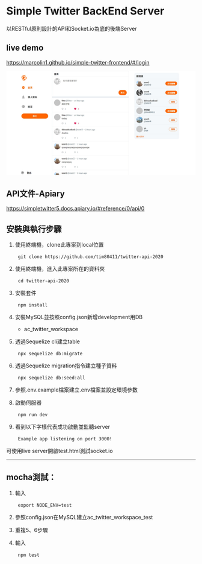 # Simple Twitter BackEnd Server
以RESTful原則設計的API和Socket.io為底的後端Server


## live demo
https://marcolin1.github.io/simple-twitter-frontend/#/login

![Webpicture](/public/home.jpg)


## API文件-Apiary
https://simpletwitter5.docs.apiary.io/#reference/0/api/0


## 安裝與執行步驟
1. 使用終端機，clone此專案到local位置


        git clone https://github.com/tim80411/twitter-api-2020
2. 使用終端機，進入此專案所在的資料夾


        cd twitter-api-2020

3. 安裝套件


        npm install
4. 安裝MySQL並按照config.json新增development用DB
   - ac_twitter_workspace
5. 透過Sequelize cli建立table


        npx sequelize db:migrate

6. 透過Sequelize migration指令建立種子資料


        npx sequelize db:seed:all

7. 參照.env.example檔案建立.env檔案並設定環境參數


8. 啟動伺服器


        npm run dev
9. 看到以下字樣代表成功啟動並監聽server


        Example app listening on port 3000!

可使用live server開啟test.html測試socket.io

----


## mocha測試：
1. 輸入


        export NODE_ENV=test
2. 參照config.json在MySQL建立ac_twitter_workspace_test
3. 重複5、6步驟
4. 輸入
   
   
        npm test